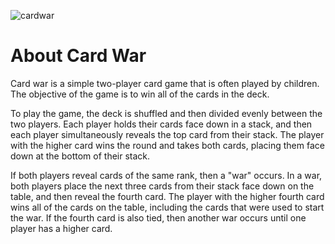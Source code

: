 

![cardwar](https://bargames101.com/wp-content/uploads/2020/08/How-to-Play-War-Card-Game-2.jpg)
# About Card War
Card war is a simple two-player card game that is often played by children. The objective of the game is to win all of the cards in the deck.

To play the game, the deck is shuffled and then divided evenly between the two players. Each player holds their cards face down in a stack, and then each player simultaneously reveals the top card from their stack. The player with the higher card wins the round and takes both cards, placing them face down at the bottom of their stack.

If both players reveal cards of the same rank, then a "war" occurs. In a war, both players place the next three cards from their stack face down on the table, and then reveal the fourth card. The player with the higher fourth card wins all of the cards on the table, including the cards that were used to start the war. If the fourth card is also tied, then another war occurs until one player has a higher card.

